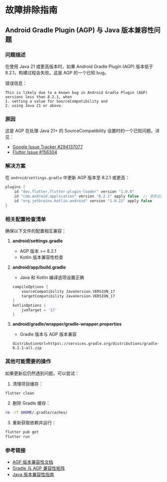 # 故障排除指南

## Android Gradle Plugin (AGP) 与 Java 版本兼容性问题

### 问题描述
在使用 Java 21 或更高版本时，如果 Android Gradle Plugin (AGP) 版本低于 8.2.1，构建过程会失败。这是 AGP 的一个已知 bug。

错误信息：
```
This is likely due to a known bug in Android Gradle Plugin (AGP) versions less than 8.2.1, when
1. setting a value for SourceCompatibility and
2. using Java 21 or above.
```

### 原因
这是 AGP 在处理 Java 21+ 的 SourceCompatibility 设置时的一个已知问题。详见：
- [Google Issue Tracker #294137077](https://issuetracker.google.com/issues/294137077)
- [Flutter Issue #156304](https://github.com/flutter/flutter/issues/156304)

### 解决方案
在 `android/settings.gradle` 中更新 AGP 版本至 8.2.1 或更高：

```gradle
plugins {
    id "dev.flutter.flutter-plugin-loader" version "1.0.0"
    id "com.android.application" version "8.2.1" apply false  // 更新此版本
    id "org.jetbrains.kotlin.android" version "1.8.22" apply false
}
```

### 相关配置检查清单
确保以下文件的配置相互兼容：

1. **android/settings.gradle**
   - AGP 版本 >= 8.2.1
   - Kotlin 版本兼容性检查

2. **android/app/build.gradle**
   - Java 和 Kotlin 编译选项设置正确
   ```gradle
   compileOptions {
       sourceCompatibility JavaVersion.VERSION_17
       targetCompatibility JavaVersion.VERSION_17
   }
   kotlinOptions {
       jvmTarget = '17'
   }
   ```

3. **android/gradle/wrapper/gradle-wrapper.properties**
   - Gradle 版本与 AGP 版本兼容
   ```properties
   distributionUrl=https\://services.gradle.org/distributions/gradle-8.2.1-all.zip
   ```

### 其他可能需要的操作
如果更新后仍然遇到问题，可以尝试：

1. 清理项目缓存：
```bash
flutter clean
```

2. 删除 Gradle 缓存：
```bash
rm -rf $HOME/.gradle/caches/
```

3. 重新获取依赖并运行：
```bash
flutter pub get
flutter run
```

### 参考链接
- [AGP 版本兼容性文档](https://developer.android.com/studio/releases/gradle-plugin)
- [Gradle 与 AGP 兼容性矩阵](https://developer.android.com/studio/releases/gradle-plugin#updating-gradle)
- [Java 版本兼容性指南](https://docs.gradle.org/current/userguide/compatibility.html) 